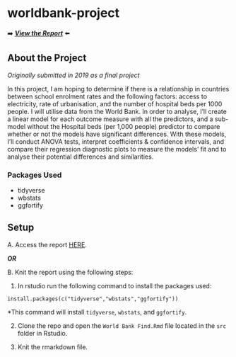 # worldbank-project


➡️ ***<a href = "https://yeeryan.github.io/worldbank-project/">View the Report</a>*** ⬅️

## About the Project

*Originally submitted in 2019 as a final project*

In this project, I am hoping to determine if there is a relationship in countries between school enrolment rates and the following factors: access to electricity, rate of urbanisation, and the number of hospital beds per 1000 people. I will utilise data from the World Bank. In order to analyse, I’ll create a linear model for each outcome measure with all the predictors, and a sub-model without the Hospital beds (per 1,000 people) predictor to compare whether or not the models have significant differences. With these models, I’ll conduct ANOVA tests, interpret coefficients & confidence intervals, and compare their regression diagnostic plots to measure the models’ fit and to analyse their potential differences and similarities.

### Packages Used

- tidyverse
- wbstats
- ggfortify

## Setup

A. Access the report <a href = "https://yeeryan.github.io/worldbank-project/">HERE</a>.

***OR***

B. Knit the report using the following steps:

1. In rstudio run the following command to install the packages used:

`install.packages(c("tidyverse","wbstats","ggfortify"))`

*This command will install `tidyverse`, `wbstats`, and `ggfortify`.

2. Clone the repo and open the `World Bank Find.Rmd` file located in the  `src` folder in Rstudio.

3. Knit the rmarkdown file.

